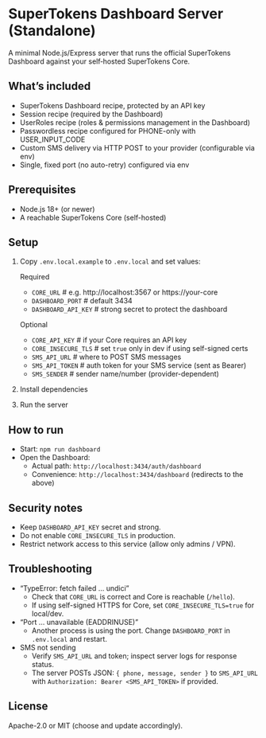 SuperTokens Dashboard Server (Standalone)
========================================

A minimal Node.js/Express server that runs the official SuperTokens Dashboard against your self‑hosted SuperTokens Core.

What’s included
---------------
- SuperTokens Dashboard recipe, protected by an API key
- Session recipe (required by the Dashboard)
- UserRoles recipe (roles & permissions management in the Dashboard)
- Passwordless recipe configured for PHONE-only with USER_INPUT_CODE
- Custom SMS delivery via HTTP POST to your provider (configurable via env)
- Single, fixed port (no auto-retry) configured via env

Prerequisites
-------------
- Node.js 18+ (or newer)
- A reachable SuperTokens Core (self-hosted)

Setup
-----
1) Copy `.env.local.example` to `.env.local` and set values:

	 Required
	 - `CORE_URL`              # e.g. http://localhost:3567 or https://your-core
	 - `DASHBOARD_PORT`        # default 3434
	 - `DASHBOARD_API_KEY`     # strong secret to protect the dashboard

	 Optional
	 - `CORE_API_KEY`          # if your Core requires an API key
	 - `CORE_INSECURE_TLS`     # set `true` only in dev if using self-signed certs
	 - `SMS_API_URL`           # where to POST SMS messages
	 - `SMS_API_TOKEN`         # auth token for your SMS service (sent as Bearer)
	 - `SMS_SENDER`            # sender name/number (provider-dependent)

2) Install dependencies

3) Run the server

How to run
----------
- Start: `npm run dashboard`
- Open the Dashboard:
	- Actual path: `http://localhost:3434/auth/dashboard`
	- Convenience: `http://localhost:3434/dashboard` (redirects to the above)

Security notes
--------------
- Keep `DASHBOARD_API_KEY` secret and strong.
- Do not enable `CORE_INSECURE_TLS` in production.
- Restrict network access to this service (allow only admins / VPN).

Troubleshooting
---------------
- “TypeError: fetch failed … undici”
	- Check that `CORE_URL` is correct and Core is reachable (`/hello`).
	- If using self-signed HTTPS for Core, set `CORE_INSECURE_TLS=true` for local/dev.
- “Port … unavailable (EADDRINUSE)”
	- Another process is using the port. Change `DASHBOARD_PORT` in `.env.local` and restart.
- SMS not sending
	- Verify `SMS_API_URL` and token; inspect server logs for response status.
	- The server POSTs JSON: `{ phone, message, sender }` to `SMS_API_URL` with `Authorization: Bearer <SMS_API_TOKEN>` if provided.

License
-------
Apache-2.0 or MIT (choose and update accordingly).

